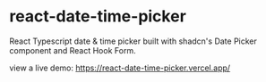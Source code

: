 # react-date-time-picker
React Typescript date &amp; time picker built with shadcn's Date Picker component and React Hook Form.

view a live demo: https://react-date-time-picker.vercel.app/
